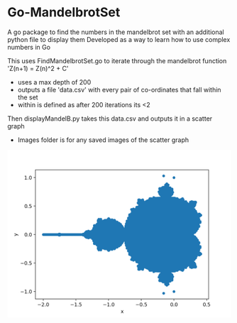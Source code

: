 # Go-MandelbrotSet
A go package to find the numbers in the mandelbrot set with an additional python file to display them
Developed as a way to learn how to use complex numbers in Go

This uses FindMandelbrotSet.go to iterate through the mandelbrot function 'Z(n+1) = Z(n)^2 + C' 
- uses a max depth of 200 
- outputs a file 'data.csv' with every pair of co-ordinates that fall within the set 
- within is defined as after 200 iterations its <2

Then displayMandelB.py takes this data.csv and outputs it in a scatter graph
- Images folder is for any saved images of the scatter graph


![Sample Output](images/mandelbrot.png)
